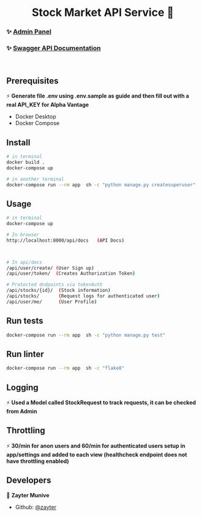<h1 align="center">Stock Market API Service 💸</h1>


### ✨ [Admin Panel](http://example.com/admin)
### ✨ [Swagger API Documentation](http://example.com/api/docs)

<br/>

## Prerequisites

⚡ **Generate file .env using .env.sample as guide and then fill out with a real API_KEY for Alpha Vantage**

* Docker Desktop
* Docker Compose


## Install

```sh
# in terminal
docker build .
docker-compose up

# in another terminal
docker-compose run --rm app  sh -c "python manage.py createsuperuser"

```

## Usage

```sh
# in terminal
docker-compose up

# In browser
http://localhost:8000/api/docs   (API Docs)



# In api/docs
/api/user/create/ (User Sign up)
/api/user/token/  (Creates Authorization Token)

# Protected dndpoints via tokenAuth
/api/stocks/{id}/  (Stock information)
/api/stocks/       (Request logs for authenticated user)
/api/user/me/      (User Profile)
```

## Run tests

```sh
docker-compose run --rm app  sh -c "python manage.py test"
```

## Run linter

```sh
docker-compose run --rm app  sh -c "flake8"
```

## Logging

⚡ **Used a Model called StockRequest to track requests, it can be checked from Admin**


## Throttling

⚡ **30/min for anon users and 60/min for authenticated users setup in app/settings and added to each view (healthcheck endpoint does not have throttling enabled)**

## Developers

👤 **Zayter Munive**

* Github: [@zayter](https://github.com/zayter)
